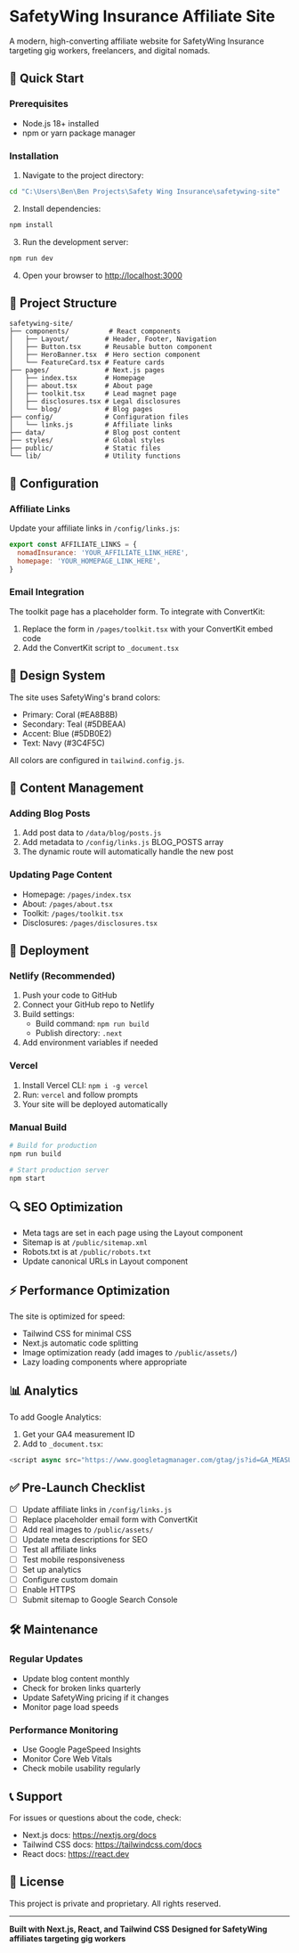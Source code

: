 # SafetyWing Insurance Affiliate Site

A modern, high-converting affiliate website for SafetyWing Insurance targeting gig workers, freelancers, and digital nomads.

## 🚀 Quick Start

### Prerequisites
- Node.js 18+ installed
- npm or yarn package manager

### Installation

1. Navigate to the project directory:
```bash
cd "C:\Users\Ben\Ben Projects\Safety Wing Insurance\safetywing-site"
```

2. Install dependencies:
```bash
npm install
```

3. Run the development server:
```bash
npm run dev
```

4. Open your browser to [http://localhost:3000](http://localhost:3000)

## 📁 Project Structure

```
safetywing-site/
├── components/          # React components
│   ├── Layout/         # Header, Footer, Navigation
│   ├── Button.tsx      # Reusable button component
│   ├── HeroBanner.tsx  # Hero section component
│   └── FeatureCard.tsx # Feature cards
├── pages/              # Next.js pages
│   ├── index.tsx       # Homepage
│   ├── about.tsx       # About page
│   ├── toolkit.tsx     # Lead magnet page
│   ├── disclosures.tsx # Legal disclosures
│   └── blog/           # Blog pages
├── config/             # Configuration files
│   └── links.js        # Affiliate links
├── data/               # Blog post content
├── styles/             # Global styles
├── public/             # Static files
└── lib/                # Utility functions
```

## 🔧 Configuration

### Affiliate Links
Update your affiliate links in `/config/links.js`:
```javascript
export const AFFILIATE_LINKS = {
  nomadInsurance: 'YOUR_AFFILIATE_LINK_HERE',
  homepage: 'YOUR_HOMEPAGE_LINK_HERE',
}
```

### Email Integration
The toolkit page has a placeholder form. To integrate with ConvertKit:
1. Replace the form in `/pages/toolkit.tsx` with your ConvertKit embed code
2. Add the ConvertKit script to `_document.tsx`

## 🎨 Design System

The site uses SafetyWing's brand colors:
- Primary: Coral (#EA8B8B)
- Secondary: Teal (#5DBEAA)
- Accent: Blue (#5DB0E2)
- Text: Navy (#3C4F5C)

All colors are configured in `tailwind.config.js`.

## 📝 Content Management

### Adding Blog Posts
1. Add post data to `/data/blog/posts.js`
2. Add metadata to `/config/links.js` BLOG_POSTS array
3. The dynamic route will automatically handle the new post

### Updating Page Content
- Homepage: `/pages/index.tsx`
- About: `/pages/about.tsx`
- Toolkit: `/pages/toolkit.tsx`
- Disclosures: `/pages/disclosures.tsx`

## 🚢 Deployment

### Netlify (Recommended)

1. Push your code to GitHub
2. Connect your GitHub repo to Netlify
3. Build settings:
   - Build command: `npm run build`
   - Publish directory: `.next`
4. Add environment variables if needed

### Vercel

1. Install Vercel CLI: `npm i -g vercel`
2. Run: `vercel` and follow prompts
3. Your site will be deployed automatically

### Manual Build

```bash
# Build for production
npm run build

# Start production server
npm start
```

## 🔍 SEO Optimization

- Meta tags are set in each page using the Layout component
- Sitemap is at `/public/sitemap.xml`
- Robots.txt is at `/public/robots.txt`
- Update canonical URLs in Layout component

## ⚡ Performance Optimization

The site is optimized for speed:
- Tailwind CSS for minimal CSS
- Next.js automatic code splitting
- Image optimization ready (add images to `/public/assets/`)
- Lazy loading components where appropriate

## 📊 Analytics

To add Google Analytics:
1. Get your GA4 measurement ID
2. Add to `_document.tsx`:
```javascript
<script async src="https://www.googletagmanager.com/gtag/js?id=GA_MEASUREMENT_ID"></script>
```

## ✅ Pre-Launch Checklist

- [ ] Update affiliate links in `/config/links.js`
- [ ] Replace placeholder email form with ConvertKit
- [ ] Add real images to `/public/assets/`
- [ ] Update meta descriptions for SEO
- [ ] Test all affiliate links
- [ ] Test mobile responsiveness
- [ ] Set up analytics
- [ ] Configure custom domain
- [ ] Enable HTTPS
- [ ] Submit sitemap to Google Search Console

## 🛠 Maintenance

### Regular Updates
- Update blog content monthly
- Check for broken links quarterly
- Update SafetyWing pricing if it changes
- Monitor page load speeds

### Performance Monitoring
- Use Google PageSpeed Insights
- Monitor Core Web Vitals
- Check mobile usability regularly

## 📞 Support

For issues or questions about the code, check:
- Next.js docs: https://nextjs.org/docs
- Tailwind CSS docs: https://tailwindcss.com/docs
- React docs: https://react.dev

## 📄 License

This project is private and proprietary. All rights reserved.

---

**Built with Next.js, React, and Tailwind CSS**
**Designed for SafetyWing affiliates targeting gig workers**